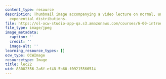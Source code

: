 ```yaml
---
content_type: resource
description: Thumbnail image accompanying a video lecture on normal, uniform, and
  exponential distributions.
file: https://ol-ocw-studio-app-qa.s3.amazonaws.com/courses/6-00-introduction-to-computer-science-and-programming-fall-2008/880023562a6fef485b60f09215566514_lec22.jpg
file_type: image/jpeg
image_metadata:
  caption: ''
  credit: ''
  image-alt: ''
learning_resource_types: []
ocw_type: OCWImage
resourcetype: Image
title: lec22
uid: 88002356-2a6f-ef48-5b60-f09215566514
---
```

